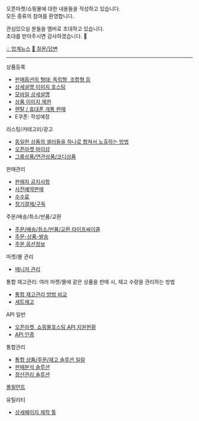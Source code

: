 오픈마켓/쇼핑몰에 대한 내용들을 작성하고 있습니다.  
모든 종류의 참여를 환영합니다.

관심있으실 분들을 멤버로 초대하고 있습니다.  
초대를 받아주시면 감사하겠습니다. :bow:

[💡 업계뉴스](https://github.com/014741/ecommerce/discussions/categories/news)    [🙋 질문/답변](https://github.com/014741/ecommerce/discussions/categories/q-a)


- - - - - - - - - - - - - - -

상품등록
- [판매옵션의 형태: 독립형, 조합형 등](판매옵션의%20형태%3A%20독립형,%20조합형%20등.md)
- [상세설명 이미지 호스팅](상세설명%20이미지%20호스팅.md)
- [모바일 상세설명](모바일%20상세설명.md)
- [상품 이미지 제한](상품%20이미지%20제한.md)
- [렌탈 / 휴대폰 개통 판매](렌탈,휴대폰.md)
- E쿠폰: 작성예정

리스팅/카테고리/광고
- [동일한 상품의 셀러들을 하나로 합쳐서 노출하는 방법](동일한%20상품의%20셀러들을%20하나로%20합쳐서%20노출.md)
- [오픈마켓 마이샵](오픈마켓%20마이샵.md)
- [그룹상품/연관상품/코디상품](그룹상품,연관상품,코디상품.md)

판매관리
- [판매자 공지사항](판매자%20공지사항.md)
- [사전예약판매](사전예약판매.md)
- [수수료](수수료.md)
- [정기결제/구독](정기결제.md)

주문/배송/취소/반품/교환
- [주문/배송/취소/반품/교환 라이프싸이클](주문%20라이프싸이클.md)
- [주문-상품-발송](주문-상품-발송.md)
- [주문 옵션정보](주문%20옵션정보.md)

마켓/몰 관리
- [매니저 관리](매니저%20관리.md)

통합 재고관리: 여러 마켓/몰에 같은 상품을 판매 시, 재고 수량을 관리하는 방법
- [통합 재고관리 방법 비교](통합%20재고관리%20방법%20비교.md)
- [세트재고](세트재고.md)


API 일반
- [오픈마켓, 쇼핑몰호스팅 API 지원현황](API.md)
- [API 인증](API%20인증.md)

통합관리
- [통합 상품/주문/재고 솔루션 일람](통합솔루션.md)
- [판매분석 솔루션](판매분석%20솔루션.md)
- [정산관리 솔루션](정산관리%20솔루션.md)

[풀필먼트](풀필먼트.md)

유틸리티
- [상세페이지 제작 툴](상세페이지%20제작.md)